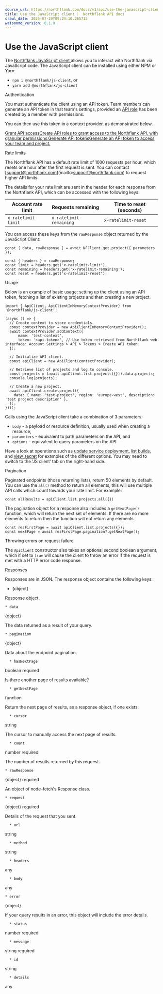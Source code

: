 ```yaml
---
source_url: https://northflank.com/docs/v1/api/use-the-javascript-client
title: Use the JavaScript client |  Northflank API docs
crawl_date: 2025-07-29T09:24:10.265715
watsonmd_version: 0.1.0
---
```


# Use the JavaScript client

The [Northflank JavaScript client ](https://npmjs.com/@northflank/js-client) allows you to interact with Northflank via JavaScript code. The JavaScript client can be installed using either NPM or Yarn:

  * `npm i @northflank/js-client`, or
  * `yarn add @northflank/js-client`



Authentication

You must authenticate the client using an API token. Team members can generate an API token in that team's settings, provided an [API role](../application/secure/grant-api-access) has been created by a member with permissions.

You can then use this token in a context provider, as demonstrated below.

[Grant API accessCreate API roles to grant access to the Northflank API, with granular permissions.](/docs/v1/application/secure/grant-api-access)[Generate API tokensGenerate an API token to access your team and project.](/docs/v1/application/secure/grant-api-access#generate-an-api-token)

Rate limits

The Northflank API has a default rate limit of 1000 requests per hour, which resets one hour after the first request is sent. You can contact [[support@northflank.com](mailto:support@northflank.com)](mailto:support@northflank.com) to request higher API limits.

The details for your rate limit are sent in the header for each response from the Northflank API, which can be accessed with the following keys:

Account rate limit| Requests remaining| Time to reset (seconds)  
---|---|---  
`x-ratelimit-limit`| `x-ratelimit-remaining`| `x-ratelimit-reset`  
  
You can access these keys from the `rawResponse` object returned by the JavaScript Client:
    
    
    const { data, rawResponse } = await NFClient.get.project({ parameters });
    
    const { headers } = rawResponse;
    const limit = headers.get('x-ratelimit-limit');
    const remaining = headers.get('x-ratelimit-remaining');
    const reset = headers.get('x-ratelimit-reset');
    

Usage

Below is an example of basic usage: setting up the client using an API token, fetching a list of existing projects and then creating a new project.
    
    
    import { ApiClient, ApiClientInMemoryContextProvider} from '@northflank/js-client';
    
    (async () => {
      // Create context to store credentials.
      const contextProvider = new ApiClientInMemoryContextProvider();
      await contextProvider.addContext({
          name: 'test-context',
          token: '<api-token>', // Use token retrieved from Northflank web interface: Account Settings > API > Tokens > Create API token.
      });
    
      // Initialize API client.
      const apiClient = new ApiClient(contextProvider);
    
      // Retrieve list of projects and log to console.
      const projects = (await apiClient.list.projects({})).data.projects;
      console.log(projects);
    
      // Create a new project.
      await apiClient.create.project({
        data: { name: 'test-project', region: 'europe-west', description: 'test project description' },
      });
    })();
    

Calls using the JavaScript client take a combination of 3 parameters:

  * `body` \- a payload or resource definition, usually used when creating a resource,
  * `parameters` \- equivalent to path parameters on the API, and
  * `options` \- equivalent to query parameters on the API



Have a look at operations such as [update service deployment](/docs/v1/api/services/update-service-deployment), [list builds](/docs/v1/api/services/list-service-builds), and [view secret](/docs/v1/api/secrets/get-secret) for examples of the different options. You may need to switch to the 'JS client' tab on the right-hand side.

Pagination

Paginated endpoints (those returning lists), return 50 elements by default. You can use the `all()` method to return all elements, this will use multiple API calls which count towards your rate limit. For example:
    
    
    const allResults = apiClient.list.projects.all({})
    

The pagination object for a response also includes a `getNextPage()` function, which will return the next set of elements. If there are no more elements to return then the function will not return any elements.
    
    
    const resFirstPage = await apiClient.list.projects({});
    const nextPage = await resFirstPage.pagination?.getNextPage();
    

Throwing errors on request failure

The `ApiClient` constructor also takes an optional second boolean argument, which if set to `true` will cause the client to throw an error if the request is met with a HTTP error code response.

Responses

Responses are in JSON. The response object contains the following keys:

  * {object}

Response object.

    * data

{object}

The data returned as a result of your query.

    * pagination

{object}

Data about the endpoint pagination.

      * hasNextPage

boolean required

Is there another page of results available?

      * getNextPage

function

Return the next page of results, as a response object, if one exists.

      * cursor

string

The cursor to manually access the next page of results.

      * count

number required

The number of results returned by this request.

    * rawResponse

{object} required

An object of node-fetch's Response class.

    * request

{object} required

Details of the request that you sent.

      * url

string

      * method

string

      * headers

any

      * body

any

    * error

{object}

If your query results in an error, this object will include the error details.

      * status

number required

      * message

string required

      * id

string

      * details

any